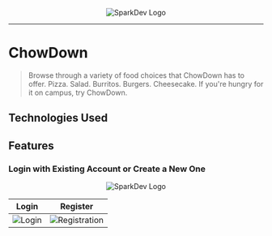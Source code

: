 <p align="center">
  <img alt="SparkDev Logo" src="https://user-images.githubusercontent.com/36312970/55498513-ce794e80-5611-11e9-8e01-f49514948c00.png">
 </p>
 
 ---
 
# ChowDown
> Browse through a variety of food choices that ChowDown has to offer. Pizza. Salad. Burritos. Burgers. Cheesecake. If you're hungry for it on campus, try ChowDown.

## Technologies Used


## Features

### Login with Existing Account or Create a New One
<p align="center">
  <img alt="SparkDev Logo" src="https://user-images.githubusercontent.com/36312970/55498513-ce794e80-5611-11e9-8e01-f49514948c00.png">
 </p>
 
 Login            |  Register
:-------------------------:|:-------------------------:
![Login](https://user-images.githubusercontent.com/36312970/55499711-ab03d300-5614-11e9-8b35-923759f3061c.gif)  |  ![Registration](https://user-images.githubusercontent.com/36312970/55499464-14cfad00-5614-11e9-9b1c-dc3926fde3c5.gif)
